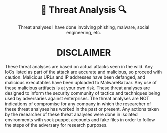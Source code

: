 <div align="center">

# 🔎 Threat Analysis 🔍
Threat analyses I have done involving phishing, malware, social engineering, etc.

# DISCLAIMER #
<div align="left">
These threat analyses are based on actual attacks seen in the wild. Any IoCs listed as part of the attack are accurate and malicious, so proceed with caution. Malicious URLs and IP addresses have been defanged, and malicious executables have been uploaded to MalwareBazaar. Any use of these malicious artifacts is at your own risk. These threat analyses are designed to inform the security community of tactics and techniques being used by adversaries against enterprises. The threat analyses are NOT indications of compromise for any company in which the researcher of these threat analyses has worked in the past or present. Any actions taken by the researcher of these threat analyses were done in isolated environments with sock puppet accounts and fake files in order to follow the steps of the adversary for research purposes.
